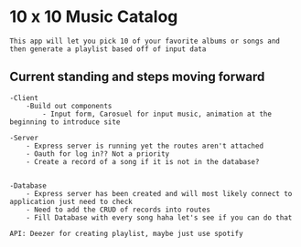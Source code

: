# 10 x 10 Music Catalog
    This app will let you pick 10 of your favorite albums or songs and then generate a playlist based off of input data

## Current standing and steps moving forward
    -Client
        -Build out components
            - Input form, Carosuel for input music, animation at the beginning to introduce site

    -Server
        - Express server is running yet the routes aren't attached
        - Oauth for log in?? Not a priority
        - Create a record of a song if it is not in the database?


    -Database
        - Express server has been created and will most likely connect to application just need to check
        - Need to add the CRUD of records into routes
        - Fill Database with every song haha let's see if you can do that 

    API: Deezer for creating playlist, maybe just use spotify 
